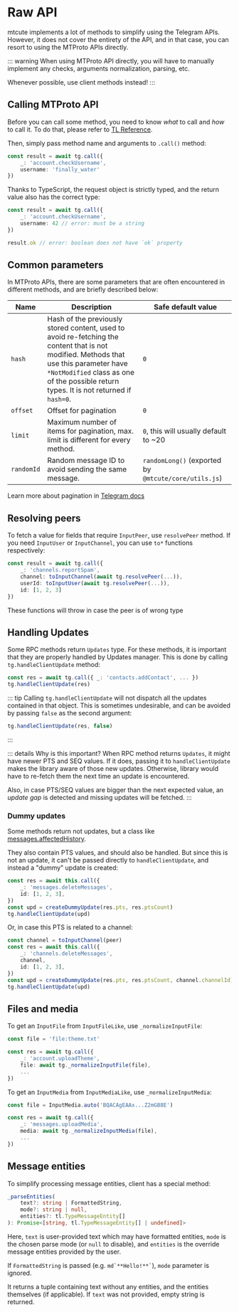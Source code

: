 # Raw API

mtcute implements a lot of methods to simplify using the
Telegram APIs. However, it does not cover the entirety of the API,
and in that case, you can resort to using the MTProto APIs directly.

::: warning
When using MTProto API directly, you will have to manually
implement any checks, arguments normalization, parsing, etc.

Whenever possible, use client methods instead!
:::

## Calling MTProto API

Before you can call some method, you need to know *what* to call and *how* to
call it. To do that, please refer to [TL Reference](https://core.telegram.org/methods).

Then, simply pass method name and arguments to `.call()` method:

```ts
const result = await tg.call({
    _: 'account.checkUsername',
    username: 'finally_water'
})
```

Thanks to TypeScript, the request object is strictly typed,
and the return value also has the correct type:

```ts
const result = await tg.call({
    _: 'account.checkUsername',
    username: 42 // error: must be a string
})

result.ok // error: boolean does not have `ok` property
```

## Common parameters

In MTProto APIs, there are some parameters that are
often encountered in different methods, and are
briefly described below:

| Name | Description | Safe default value |
|---|---|---|
| `hash` | Hash of the previously stored content, used to avoid re-fetching the content that is not modified. Methods that use this parameter have `*NotModified` class as one of the possible return types. It is not returned if `hash=0`. | `0`
| `offset` | Offset for pagination | `0`
| `limit` | Maximum number of items for pagination, max. limit is different for every method. | `0`, this will usually default to ~20
| `randomId` | Random message ID to avoid sending the same message. | `randomLong()` (exported by `@mtcute/core/utils.js`)

Learn more about pagination in [Telegram docs](https://core.telegram.org/api/offsets)

## Resolving peers

To fetch a value for fields that require `InputPeer`, use `resolvePeer` method.
If you need `InputUser` or `InputChannel`, you can use `to*` functions
respectively:

```ts
const result = await tg.call({
    _: 'channels.reportSpam',
    channel: toInputChannel(await tg.resolvePeer(...)),
    userId: toInputUser(await tg.resolvePeer(...)),
    id: [1, 2, 3]
})
```

These functions will throw in case the peer is of wrong type

## Handling Updates

Some RPC methods return `Updates` type. For these methods,
it is important that they are properly handled by Updates manager.
This is done by calling `tg.handleClientUpdate` method:

```ts
const res = await tg.call({ _: 'contacts.addContact', ... })
tg.handleClientUpdate(res)
```

::: tip
Calling `tg.handleClientUpdate` will not dispatch all the updates contained
in that object. This is sometimes undesirable, and can be avoided
by passing `false` as the second argument:

```ts
tg.handleClientUpdate(res, false)
```
:::

::: details Why is this important?
When RPC method returns `Updates`, it might have newer PTS and SEQ values.
If it does, passing it to `handleClientUpdate` makes the library aware of those
new updates. Otherwise, library would have to re-fetch them the next
time an update is encountered.

Also, in case PTS/SEQ values are bigger than the next expected value,
an *update gap* is detected and missing updates will be fetched.
:::

### Dummy updates

Some methods return not updates, but a class like
[messages.affectedHistory](https://corefork.telegram.org/constructor/messages.affectedHistory).

They also contain PTS values, and should also be handled.
But since this is not an update, it can't be passed directly
to `handleClientUpdate`, and instead a "dummy" update is created:

```ts
const res = await this.call({
    _: 'messages.deleteMessages',
    id: [1, 2, 3],
})
const upd = createDummyUpdate(res.pts, res.ptsCount)
tg.handleClientUpdate(upd)
```

Or, in case this PTS is related to a channel:

```ts
const channel = toInputChannel(peer)
const res = await this.call({
    _: 'channels.deleteMessages',
    channel,
    id: [1, 2, 3],
})
const upd = createDummyUpdate(res.pts, res.ptsCount, channel.channelId)
tg.handleClientUpdate(upd)
```

## Files and media

To get an `InputFile` from `InputFileLike`, use `_normalizeInputFile`:

```ts
const file = 'file:theme.txt'

const res = await tg.call({
    _: 'account.uploadTheme',
    file: await tg._normalizeInputFile(file),
    ...
})
```

To get an `InputMedia` from `InputMediaLike`, use `_normalizeInputMedia`:

```ts
const file = InputMedia.auto('BQACAgEAAx...Z2mGB8E')

const res = await tg.call({
    _: 'messages.uploadMedia',
    media: await tg._normalizeInputMedia(file),
    ...
})
```

## Message entities

To simplify processing message entities, client has a special method:
```ts
_parseEntities(
    text?: string | FormattedString,
    mode?: string | null,
    entities?: tl.TypeMessageEntity[]
): Promise<[string, tl.TypeMessageEntity[] | undefined]>
```

Here, `text` is user-provided text which may have formatted entities,
`mode` is the chosen parse mode (or `null` to disable), and `entities`
is the override message entities provided by the user.

If `FormattedString` is passed (e.g. <code>md\`\*\*Hello!**\`</code>),
`mode` parameter is ignored.

It returns a tuple containing text without any entities, and the entities
themselves (if applicable). If `text` was not provided, empty string
is returned.
